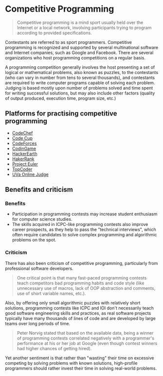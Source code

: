 # Competitive Programming

> Competitive programming is a mind sport usually held over the Internet or a local network, involving participants trying to program according to provided specifications. 

Contestants are referred to as sport programmers. Competitive programming is recognized and supported by several multinational software and Internet companies, such as Google and Facebook. There are several organizations who host programming competitions on a regular basis.

A programming competition generally involves the host presenting a set of logical or mathematical problems, also known as puzzles, to the contestants (who can vary in number from tens to several thousands), and contestants are required to write computer programs capable of solving each problem. Judging is based mostly upon number of problems solved and time spent for writing successful solutions, but may also include other factors (quality of output produced, execution time, program size, etc.)


## Platforms for practising competitive programming

*   [CodeChef](http://www.codechef.com/)
*   [Code Cup](http://codecup.nl/)
*   [CodeForces](http://codeforces.com/)
*   [CodinGame](http://www.codingame.com/)
*   [HackerEarth](http://www.hackerearth.com/)
*   [HakerRank](http://hackerrank.com/)
*   [Project Euler](http://projecteuler.net/)
*   [TopCoder](http://www.topcoder.com/)
*   [UVa Online Judge](http://onlinejudge.org/)

## Benefits and criticism

### Benefits

*   Participation in programming contests may increase student enthusiasm for computer science studies.
*   The skills acquired in ICPC-like programming contests also improve career prospects, as they help to pass the "technical interviews", which often require candidates to solve complex programming and algorithmic problems on the spot.

### Criticism

There has also been criticism of competitive programming, particularly from professional software developers. 

>One critical point is that many fast-paced programming contests teach competitors bad programming habits and code style (like unnecessary use of macros, lack of OOP abstraction and comments, use of short variable names, etc.). 

Also, by offering only small algorithmic puzzles with relatively short solutions, programming contests like ICPC and IOI don't necessarily teach good software engineering skills and practices, as real software projects typically have many thousands of lines of code and are developed by large teams over long periods of time. 

> Peter Norvig stated that based on the available data, being a winner of programming contests correlated negatively with a programmer's performance at his or her job at Google (even though contest winners had higher chances of getting hired).

Yet another sentiment is that rather than "wasting" their time on excessive competing by solving problems with known solutions, high-profile programmers should rather invest their time in solving real-world problems. 